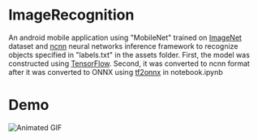 # ImageRecognition
An android mobile application using "MobileNet" trained on [ImageNet](https://www.image-net.org/ "ImageNet") dataset and [ncnn](https://github.com/Tencent/ncnn "ncnn") neural networks inference framework to recognize objects specified in "labels.txt" in the assets folder. First, the model was constructed using [TensorFlow](https://www.tensorflow.org/ "TensorFlow"). Second, it was converted to ncnn format after it was converted to ONNX using [tf2onnx](https://github.com/onnx/tensorflow-onnx "tf2onnx") in notebook.ipynb

# Demo
![Animated GIF](demo.gif)
